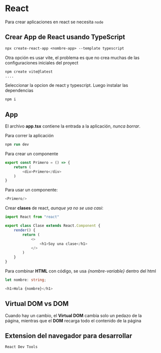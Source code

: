 # React

Para crear aplicaciones en react se necesita `node`

## Crear App de React usando TypeScript

```ps
npx create-react-app <nombre-app> --template typescript
```

Otra opción es usar vite, el problema es que no crea muchas de las configuraciones iniciales del proyect

```ps
npm create vite@latest 
....
```

Seleccionar la opcion de react y typescript. Luego instalar las dependencias

```ps
npm i
```

## App

El archivo **app.tsx** contiene la entrada a la aplicación, *nunca borrar*.

Para correr la aplicación

```ps
npm run dev
```

Para crear un componente

```typescript jsx
export const Primero = () => {
    return (
        <div>Primero</div>
    )
}
```

Para usar un componente:

```typescript jsx
<Primero/>
```

Crear **clases** de react, *aunque ya no se usa casi*:

```typescript jsx
import React from "react"

export class Clase extends React.Component {
    render() {
        return (
            <>
                <h1>Soy una clase</h1>
            </>
        )
    }
}
```

Para combinar **HTML** con código, se usa *{nombre-variable}* dentro del html

```typescript jsx
let nombre: string;

<h1>Hola {nombre}</h1>
```

## Virtual DOM vs DOM

Cuando hay un cambio, el **Virtual DOM** cambia solo un pedazo de la página, mientras que el **DOM** recarga todo el
contenido de la página

## Extension del navegador para desarrollar
`React Dev Tools`